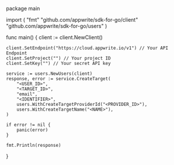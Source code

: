 package main

import (
    "fmt"
    "github.com/appwrite/sdk-for-go/client"
    "github.com/appwrite/sdk-for-go/users"
)

func main() {
    client := client.NewClient()

    client.SetEndpoint("https://cloud.appwrite.io/v1") // Your API Endpoint
    client.SetProject("") // Your project ID
    client.SetKey("") // Your secret API key

    service := users.NewUsers(client)
    response, error := service.CreateTarget(
        "<USER_ID>",
        "<TARGET_ID>",
        "email",
        "<IDENTIFIER>",
        users.WithCreateTargetProviderId("<PROVIDER_ID>"),
        users.WithCreateTargetName("<NAME>"),
    )

    if error != nil {
        panic(error)
    }

    fmt.Println(response)
}
